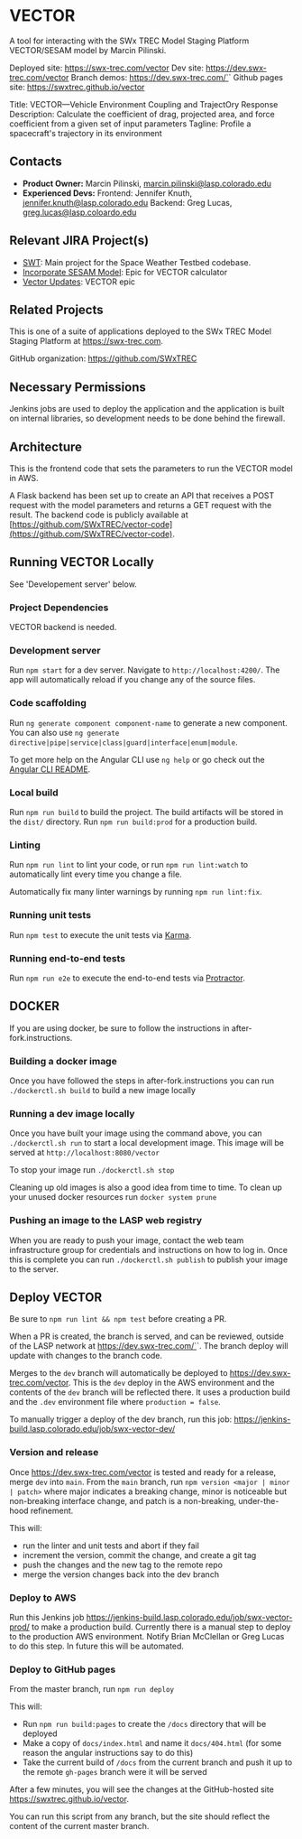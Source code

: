 # VECTOR

A tool for interacting with the SWx TREC Model Staging Platform VECTOR/SESAM model by Marcin Pilinski.

Deployed site: https://swx-trec.com/vector
Dev site: https://dev.swx-trec.com/vector
Branch demos: https://dev.swx-trec.com/`<branch-name>`
Github pages site: https://swxtrec.github.io/vector

Title: VECTOR—Vehicle Environment Coupling and TrajectOry Response
Description: Calculate the coefficient of drag, projected area, and force coefficient from a given set of input parameters
Tagline: Profile a spacecraft's trajectory in its environment

## Contacts

* **Product Owner:**
	Marcin Pilinski, marcin.pilinski@lasp.colorado.edu
* **Experienced Devs:**
    Frontend: Jennifer Knuth, jennifer.knuth@lasp.colorado.edu
	Backend: Greg Lucas, greg.lucas@lasp.coloardo.edu

## Relevant JIRA Project(s)

* [SWT](https://mods-jira.lasp.colorado.edu:8080/browse/SWT/): Main project for the
	Space Weather Testbed codebase.
* [Incorporate SESAM Model](https://jira.lasp.colorado.edu/browse/SWT-41): Epic for VECTOR calculator
* [Vector Updates](https://jira.lasp.colorado.edu/browse/SWT-343): VECTOR epic

## Related Projects

This is one of a suite of applications deployed to the SWx TREC Model Staging Platform at https://swx-trec.com.

GitHub organization: https://github.com/SWxTREC

## Necessary Permissions

Jenkins jobs are used to deploy the application and the application is built on internal libraries, so development needs to be done behind the firewall.

## Architecture

This is the frontend code that sets the parameters to run the VECTOR model in AWS.

A Flask backend has been set up to create an API that receives a POST request with the model parameters and returns a GET request with the result. The backend code is publicly available at [https://github.com/SWxTREC/vector-code](https://github.com/SWxTREC/vector-code).

## Running VECTOR Locally

See 'Developement server' below.

### Project Dependencies

VECTOR backend is needed.

### Development server

Run `npm start` for a dev server. Navigate to `http://localhost:4200/`. The app will automatically reload if you change any of the source files.

### Code scaffolding

Run `ng generate component component-name` to generate a new component. You can also use `ng generate directive|pipe|service|class|guard|interface|enum|module`.

To get more help on the Angular CLI use `ng help` or go check out the [Angular CLI README](https://github.com/angular/angular-cli/blob/master/README.md).

### Local build

Run `npm run build` to build the project. The build artifacts will be stored in the `dist/` directory. Run `npm run build:prod` for a production build.

### Linting

Run `npm run lint` to lint your code, or run `npm run lint:watch` to automatically lint every time you change a file.

Automatically fix many linter warnings by running `npm run lint:fix`.

### Running unit tests

Run `npm test` to execute the unit tests via [Karma](https://karma-runner.github.io).

### Running end-to-end tests

Run `npm run e2e` to execute the end-to-end tests via [Protractor](https://www.protractortest.org/).

## DOCKER

If you are using docker, be sure to follow the instructions in after-fork.instructions.

### Building a docker image

Once you have followed the steps in after-fork.instructions you can run `./dockerctl.sh build` to build a new image locally

### Running a dev image locally

Once you have built your image using the command above, you can `./dockerctl.sh run` to start a local development image. This image will be served at `http://localhost:8080/vector`

To stop your image run `./dockerctl.sh stop`

Cleaning up old images is also a good idea from time to time. To clean up your unused docker resources run `docker system prune`

### Pushing an image to the LASP web registry

When you are ready to push your image, contact the web team infrastructure group for credentials and instructions on how to log in. Once this is complete you can run `./dockerctl.sh publish` to publish your image to the server.

## Deploy VECTOR

Be sure to `npm run lint && npm test` before creating a PR.

When a PR is created, the branch is served, and can be reviewed, outside of the LASP network at https://dev.swx-trec.com/`<branch-name>`. The branch deploy will update with changes to the branch code.

Merges to the `dev` branch will automatically be deployed to <https://dev.swx-trec.com/vector>. This is the `dev` deploy in the AWS environment and the contents of the `dev` branch will be reflected there. It uses a production build and the `.dev` environment file where `production = false`.

To manually trigger a deploy of the dev branch, run this job: https://jenkins-build.lasp.colorado.edu/job/swx-vector-dev/

### Version and release

Once <https://dev.swx-trec.com/vector> is tested and ready for a release, merge `dev` into `main`. From the `main` branch, run `npm version <major | minor | patch>` where major indicates a breaking change, minor is noticeable but non-breaking interface change, and patch is a non-breaking, under-the-hood refinement.

This will:

* run the linter and unit tests and abort if they fail
* increment the version, commit the change, and create a git tag
* push the changes and the new tag to the remote repo
* merge the version changes back into the dev branch

### Deploy to AWS

Run this Jenkins job https://jenkins-build.lasp.colorado.edu/job/swx-vector-prod/ to make a production build. Currently there is a manual step to deploy to the production AWS environment. Notify Brian McClellan or Greg Lucas to do this step. In future this will be automated.

### Deploy to GitHub pages

From the master branch, run `npm run deploy`

This will:

* Run `npm run build:pages` to create the `/docs` directory that will be deployed
* Make a copy of `docs/index.html` and name it `docs/404.html` (for some reason the angular instructions say to do this)
* Take the current build of `/docs` from the current branch and push it up to the remote `gh-pages` branch were it will be served

After a few minutes, you will see the changes at the GitHub-hosted site https://swxtrec.github.io/vector.

You can run this script from any branch, but the site should reflect the content of the current master branch.
